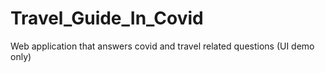 # Travel_Guide_In_Covid
Web application that answers covid and travel related questions (UI demo only)
